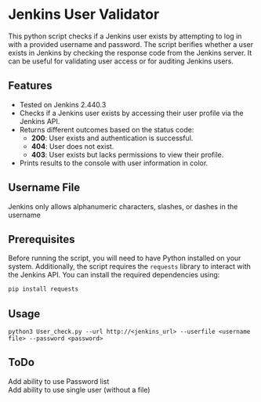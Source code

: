 # Jenkins User Validator

This python script checks if a Jenkins user exists by attempting to log in with a provided username and password. The script berifies whether a user exists in Jenkins by checking the response code from the Jenkins server. It can be useful for validating user access or for auditing Jenkins users.

## Features

- Tested on Jenkins 2.440.3
- Checks if a Jenkins user exists by accessing their user profile via the Jenkins API.
- Returns different outcomes based on the status code:
  - **200**: User exists and authentication is successful.
  - **404**: User does not exist.
  - **403**: User exists but lacks permissions to view their profile.
- Prints results to the console with user information in color.

## Username File

Jenkins only allows alphanumeric characters, slashes, or dashes in the username

## Prerequisites

Before running the script, you will need to have Python installed on your system. Additionally, the script requires the `requests` library to interact with the Jenkins API. You can install the required dependencies using:

```bash
pip install requests
```

## Usage

```
python3 User_check.py --url http://<jenkins_url> --userfile <username file> --password <password>
```


## ToDo

Add ability to use Password list <br>
Add ability to use single user (without a file)


